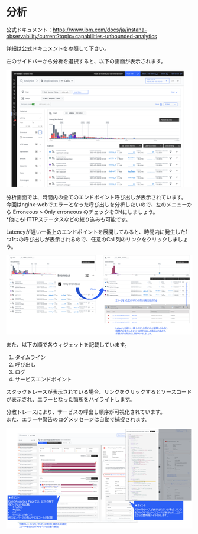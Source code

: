 # 分析

公式ドキュメント：<https://www.ibm.com/docs/ja/instana-observability/current?topic=capabilities-unbounded-analytics>

詳細は公式ドキュメントを参照して下さい。

左のサイドバーから分析を選択すると、以下の画面が表示されます。

![](./images/image20.png)

分析画面では、時間内の全てのエンドポイント呼び出しが表示されています。  
今回はnginx-webでエラーとなった呼び出しを分析したいので、左のメニューから Erroneous > Only erroneous のチェックをONにしましょう。  
*他にもHTTPステータスなどの絞り込みも可能です。

Latencyが遅い一番上のエンドポイントを展開してみると、時間内に発生した1つ1つの呼び出しが表示されるので、任意のCall列のリンクをクリックしましょう。

![](./images/image21.png)

また、以下の順で各ウィジェットを記載しています。

1. タイムライン
1. 呼び出し
1. ログ
1. サービスエンドポイント

スタックトレースが表示されている場合、リンクをクリックするとソースコードが表示され、エラーとなった箇所をハイライトします。

分散トレースにより、サービスの呼出し順序が可視化されています。  
また、エラーや警告のログメッセージは自動で捕捉されます。

![](./images/image22.png)
